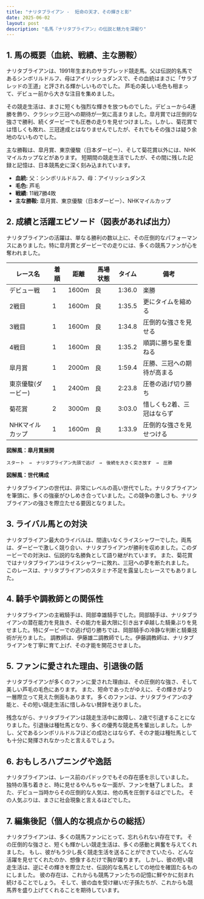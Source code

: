 ```yaml
---
title: "ナリタブライアン -  短命の天才、その輝きと影"
date: 2025-06-02
layout: post
description: "名馬『ナリタブライアン』の伝説と魅力を深堀り"
---
```


## 1. 馬の概要（血統、戦績、主な勝鞍）

ナリタブライアンは、1991年生まれのサラブレッド競走馬。父は伝説的名馬であるシンボリルドルフ、母はアイリッシュダンスで、その血統はまさに「サラブレッドの王道」と評される輝かしいものでした。  芦毛の美しい毛色も相まって、デビュー前から大きな注目を集めました。

その競走生活は、まさに短くも強烈な輝きを放つものでした。デビューから4連勝を飾り、クラシック三冠への期待が一気に高まりました。皐月賞では圧倒的な強さで勝利、続くダービーでも圧巻の走りを見せつけました。しかし、菊花賞では惜しくも敗れ、三冠達成とはなりませんでしたが、それでもその強さは疑う余地のないものでした。

主な勝鞍は、皐月賞、東京優駿（日本ダービー）、そして菊花賞以外には、NHKマイルカップなどがあります。  短期間の競走生活でしたが、その間に残した記録と記憶は、日本競馬史に深く刻み込まれています。

* **血統:** 父：シンボリルドルフ、母：アイリッシュダンス
* **毛色:** 芦毛
* **戦績:** 11戦7勝4敗
* **主な勝鞍:** 皐月賞、東京優駿（日本ダービー）、NHKマイルカップ


## 2. 成績と活躍エピソード（図表があれば出力）

ナリタブライアンの活躍は、単なる勝利の数以上に、その圧倒的なパフォーマンスにありました。特に皐月賞とダービーでの走りには、多くの競馬ファンが心を奪われました。

| レース名          | 着順 | 距離 | 馬場状態 | タイム     | 備考                                      |
|-----------------|-------|-------|-----------|------------|-------------------------------------------|
| デビュー戦        | 1     | 1600m | 良         | 1:36.0     | 楽勝                                      |
| 2戦目            | 1     | 1600m | 良         | 1:35.5     | 更にタイムを縮める                        |
| 3戦目            | 1     | 1600m | 良         | 1:34.8     |  圧倒的な強さを見せる                     |
| 4戦目            | 1     | 1600m | 良         | 1:35.2     |  順調に勝ち星を重ねる                     |
| 皐月賞            | 1     | 2000m | 良         | 1:59.4     | 圧勝、三冠への期待が高まる                  |
| 東京優駿(ダービー) | 1     | 2400m | 良         | 2:23.8     |  圧巻の逃げ切り勝ち                        |
| 菊花賞            | 2     | 3000m | 良         | 3:03.0     |  惜しくも2着、三冠はならず                  |
| NHKマイルカップ    | 1     | 1600m | 良         | 1:33.9     |  圧倒的な強さを見せつける                  |


**図解風：皐月賞展開**

```
スタート　→　ナリタブライアン先頭で逃げ　→　後続を大きく突き放す　→　圧勝
```

**図解風：世代構成**

ナリタブライアンの世代は、非常にレベルの高い世代でした。ナリタブライアンを筆頭に、多くの強豪がひしめき合っていました。この競争の激しさも、ナリタブライアンの強さを際立たせる要因となりました。


## 3. ライバル馬との対決

ナリタブライアン最大のライバルは、間違いなくライスシャワーでした。両馬は、ダービーで激しく競り合い、ナリタブライアンが勝利を収めました。このダービーでの対決は、伝説的な名勝負として語り継がれています。  また、菊花賞ではナリタブライアンはライスシャワーに敗れ、三冠への夢を断たれました。  このレースは、ナリタブライアンのスタミナ不足を露呈したレースでもありました。


## 4. 騎手や調教師との関係性

ナリタブライアンの主戦騎手は、岡部幸雄騎手でした。岡部騎手は、ナリタブライアンの潜在能力を見抜き、その能力を最大限に引き出す卓越した騎乗ぶりを見せました。特にダービーでの逃げ切り勝ちでは、岡部騎手の冷静な判断と騎乗技術が光りました。  調教師は、伊藤雄二調教師でした。伊藤調教師は、ナリタブライアンを丁寧に育て上げ、その才能を開花させました。


## 5. ファンに愛された理由、引退後の話

ナリタブライアンが多くのファンに愛された理由は、その圧倒的な強さ、そして美しい芦毛の毛色にあります。  また、短命であったがゆえに、その輝きがより一層際立って見えた側面もあります。  多くのファンは、ナリタブライアンの才能と、その短い競走生活に惜しみない賛辞を送りました。

残念ながら、ナリタブライアンは競走生活中に故障し、2歳で引退することになりました。引退後は種牡馬となり、多くの優秀な競走馬を輩出しました。しかし、父であるシンボリルドルフほどの成功とはならず、その才能は種牡馬としても十分に発揮されなかったと言えるでしょう。


## 6. おもしろハプニングや逸話

ナリタブライアンは、レース前のパドックでもその存在感を示していました。  独特の落ち着きと、時に見せるやんちゃな一面が、ファンを魅了しました。  また、デビュー当時からその圧倒的な人気は、他の馬を圧倒するほどでした。  その人気ぶりは、まさに社会現象と言えるほどでした。


## 7. 編集後記（個人的な視点からの総括）

ナリタブライアンは、多くの競馬ファンにとって、忘れられない存在です。  その圧倒的な強さと、短くも輝かしい競走生活は、多くの感動と興奮を与えてくれました。  もし、彼がもう少し長く競走生活を送ることができていたら、どんな活躍を見せてくれたのか、想像するだけで胸が躍ります。  しかし、彼の短い競走生活は、逆にその輝きを際立たせ、伝説的な名馬としての地位を確固たるものにしました。  彼の存在は、これからも競馬ファンたちの記憶に鮮やかに刻まれ続けることでしょう。  そして、彼の血を受け継いだ子孫たちが、これからも競馬界を盛り上げてくれることを期待しています。
